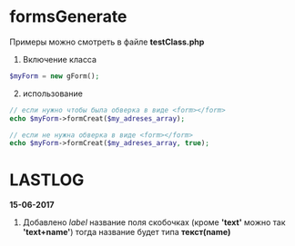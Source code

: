 # formsGenerate
Примеры можно смотреть в файле **testClass.php**

1. Включение класса 
```php 
$myForm = new gForm();
```
2. использование

```php 
// если нужно чтобы была обверка в виде <form></form>
echo $myForm->formCreat($my_adreses_array);

// если не нужна обверка в виде <form></form>
echo $myForm->formCreat($my_adreses_array, true);
```

# LASTLOG

**15-06-2017**
1. Добавлено *label* название поля скобочках (кроме **'text'** можно так **'text+name'**) тогда название будет типа **текст(name)**
